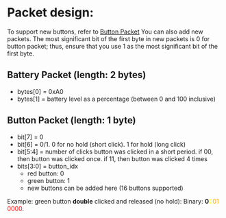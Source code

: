 # Packet design:

To support new buttons, refer to <a href="#button-packet-length-1-byte">Button Packet</a>
You can also add new packets. The most significant bit of the first byte in new packets is 0 for button packet; thus, ensure that you use 1 as the most significant bit of the first byte.

## Battery Packet (length: 2 bytes)
- bytes[0] = 0xA0
- bytes[1] = battery level as a percentage (between 0 and 100 inclusive)

## Button Packet (length: 1 byte)
- bit[7] = 0
- bit[6] = 0/1. 0 for no hold (short click). 1 for hold (long click)
- bit[5:4] = number of clicks button was clicked in a short period. if 00, then button was clicked once. if 11, then button was clicked 4 times
- bits[3:0] = button_idx
  - red button: 0
  - green button: 1
  - new buttons can be added here (16 buttons supported)

Example: green button **double** clicked and released (no hold):
Binary: **0**<span style="color:yellow">0</span><span style="color:orange">01</span> <span style="color:red">0000</span>.




